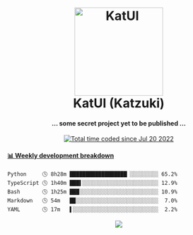 <h1 align="center">
  <img src="https://kokecacao.me/static/img/katzuki.png" alt="KatUI" width="200">
  <br>KatUI (Katzuki)<br>
</h1>

<h4 align="center">... some secret project yet to be published ...</h4>

<p align="center">
  <a href="https://wakatime.com/@5d39136d-911d-4ceb-9dae-178d9dbef0cd"><img src="https://wakatime.com/badge/user/5d39136d-911d-4ceb-9dae-178d9dbef0cd.svg" alt="Total time coded since Jul 20 2022" /></a>
</p>

<!-- waka-box start -->
#### <a href="https://gist.github.com/5db7183a9e07f1193716cb2b94e5d0e1" target="_blank">📊 Weekly development breakdown</a>
```text
Python     🕓 8h28m ██████████████████▏░░░░░░░░░ 65.2%
TypeScript 🕓 1h40m ███▌░░░░░░░░░░░░░░░░░░░░░░░░ 12.9%
Bash       🕓 1h25m ███░░░░░░░░░░░░░░░░░░░░░░░░░ 10.9%
Markdown   🕓 54m   █▉░░░░░░░░░░░░░░░░░░░░░░░░░░  7.0%
YAML       🕓 17m   ▌░░░░░░░░░░░░░░░░░░░░░░░░░░░  2.2%
```
<!-- Powered by https://github.com/YouEclipse/waka-box-go . -->
<!-- waka-box end -->

<p align="center">
  <img src="https://count.getloli.com/get/@:koke_cacao?theme=rule34">
</p>
